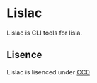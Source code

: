 # Lislac
Lislac is CLI tools for lisla.

## Lisence
Lislac is lisenced under [CC0](https://creativecommons.org/publicdomain/zero/1.0/deed.en)